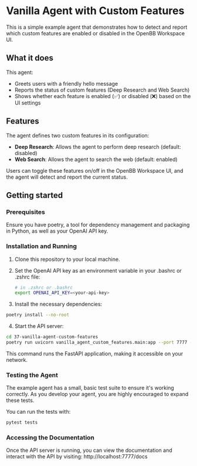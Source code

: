# Vanilla Agent with Custom Features

This is a simple example agent that demonstrates how to detect and report which custom features are enabled or disabled in the OpenBB Workspace UI.

## What it does

This agent:
- Greets users with a friendly hello message
- Reports the status of custom features (Deep Research and Web Search) 
- Shows whether each feature is enabled (✅) or disabled (❌) based on the UI settings

## Features

The agent defines two custom features in its configuration:
- **Deep Research**: Allows the agent to perform deep research (default: disabled)
- **Web Search**: Allows the agent to search the web (default: enabled)

Users can toggle these features on/off in the OpenBB Workspace UI, and the agent will detect and report the current status.

## Getting started

### Prerequisites

Ensure you have poetry, a tool for dependency management and packaging in Python, as well as your OpenAI API key.

### Installation and Running

1. Clone this repository to your local machine.

2. Set the OpenAI API key as an environment variable in your .bashrc or .zshrc file:

    ``` sh
    # in .zshrc or .bashrc
    export OPENAI_API_KEY=<your-api-key>
    ```

3. Install the necessary dependencies:

``` sh
poetry install --no-root
```

4. Start the API server:

``` sh
cd 37-vanilla-agent-custom-features
poetry run uvicorn vanilla_agent_custom_features.main:app --port 7777 --reload
```

This command runs the FastAPI application, making it accessible on your network.

### Testing the Agent

The example agent has a small, basic test suite to ensure it's working correctly. As you develop your agent, you are highly encouraged to expand these tests.

You can run the tests with:

```sh
pytest tests
```

### Accessing the Documentation

Once the API server is running, you can view the documentation and interact with the API by visiting: http://localhost:7777/docs